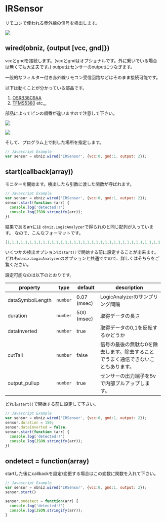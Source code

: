 # IRSensor

リモコンで使われる赤外線の信号を検出します。

![](./image.jpg)


## wired(obniz, {output [vcc, gnd]})

vccとgndを接続します。(vccとgndはオプショナルです。外に繋いでいる場合は無くても大丈夫です。)
outputはセンサーのoutputにつなぎます。

一般的なフィルター付き赤外線リモコン受信回路などはそのまま接続可能です。

以下は動くことが分かっている部品です。

1. [OSRB38C9AA](http://akizukidenshi.com/download/OSRB38C9AA.pdf)
2. [TFMS5380](https://www.voti.nl/docs/tfms5360.pdf) etc,,,

部品によってピンの順番が違いますので注意して下さい。

![](./OSRB38C9AA.jpg)

![](./tfms5380.jpg)

そして、プログラム上で刺した場所を指定します。
 
```javascript
// Javascript Example
var sensor = obniz.wired('IRSensor', {vcc:0, gnd:1, output: 2});
```

## start(callback(array))
モニターを開始ます。検出したら引数に渡した関数が呼ばれます。

```javascript
// Javascript Example
var sensor = obniz.wired('IRSensor', {vcc:0, gnd:1, output: 2});
sensor.start(function (arr) {
  console.log('detected!!')
  console.log(JSON.stringify(arr));
})
```

結果であるarrには `obniz.LogicAnalyzer`で得られのと同じ配列が入っています。
なので、こんなフォーマットです。

```javascript
[1,1,1,1,1,1,1,1,1,1,1,1,1,1,1,1,1,1,1,1,1,1,1,1,1,1,1,1,1,1,1,1,1,1,1,1,1,1,1,1,1,1,1,1,1,1,1,1,0,0,0,0,0,0,0,0,0,0,0,0,0,0,0,0,0,0,0,0,0,0,0,0,1,1,1,1,1,1,0,0,0,0,0,0,0]
```


いくつかの検出オプションは`start()`で開始する前に設定することが出来ます。
どれも`obniz.LogicAnalyzer`のオプションと共通ですので、詳しくはそちらをご覧ください。

設定可能なのは以下のとおりです。

property | type | default | description
--- | --- | --- | --- 
dataSymbolLength | `number` | 0.07 (msec) | LogicAnalyzerのサンプリング間隔
duration | `number` | 500 (msec) | 取得データの長さ
dataInverted | `number` | true | 取得データの0,1を反転するかどうか
cutTail | `number` | false | 信号の最後の無駄な0を除去します。除去することでうまく通信できないこともあります。
output_pullup | `number` | true | センサーの出力端子を5vで内部プルアップします。

どれも`start()`で開始する前に設定して下さい。

```javascript
// Javascript Example
var sensor = obniz.wired('IRSensor', {vcc:0, gnd:1, output: 2});
sensor.duration = 150;
sensor.dataInverted = false;
sensor.start(function (arr) {
  console.log('detected!!')
  console.log(JSON.stringify(arr));
})
```

## ondetect = function(array)

startした後にcallbackを設定/変更する場合はこの変数に関数を入れて下さい。

```javascript
// Javascript Example
var sensor = obniz.wired('IRSensor', {vcc:0, gnd:1, output: 2});
sensor.start()

sensor.ondetect = function(arr) {
  console.log('detected!!')
  console.log(JSON.stringify(arr));
}
```